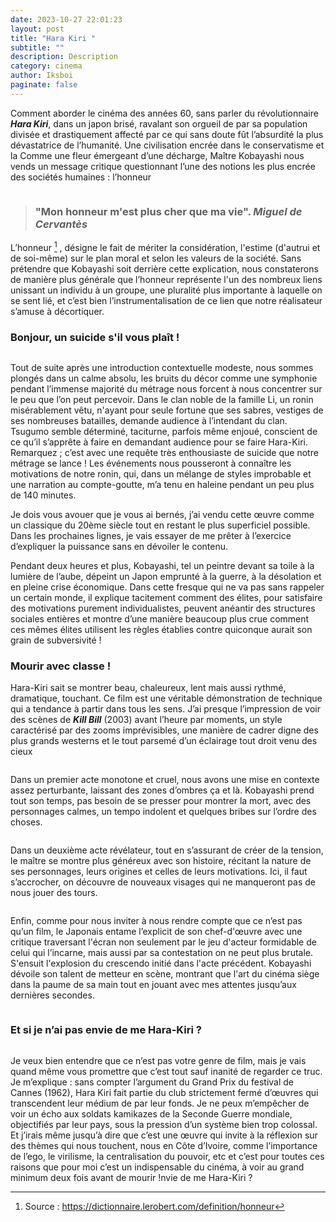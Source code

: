 ```yaml
---
date: 2023-10-27 22:01:23
layout: post
title: "Hara Kiri "
subtitle: ""
description: Description
category: cinema
author: Iksboi
paginate: false
---
```

Comment aborder le cinéma des années 60, sans parler du révolutionnaire ***Hara Kiri***, dans un japon brisé, ravalant son orgueil de par sa population divisée et drastiquement affecté par ce qui sans doute fût l’absurdité la plus dévastatrice de l’humanité. Une civilisation encrée dans le conservatisme et la Comme une fleur émergeant d’une décharge, Maître Kobayashi nous vends un message critique questionnant l’une des notions les plus encrée des sociétés humaines : l’honneur

![]()

> ### "Mon honneur m'est plus cher que ma vie". *Miguel de Cervantès*

L’honneur [^1] , désigne le fait de mériter la considération, l'estime (d'autrui et de soi-même) sur le plan moral et selon les valeurs de la société. Sans prétendre que Kobayashi soit derrière cette explication, nous constaterons de manière plus générale que l’honneur représente l'un des nombreux liens unissant un individu à un groupe, une pluralité plus importante à laquelle on se sent lié, et c’est bien l’instrumentalisation de ce lien que notre réalisateur s’amuse à décortiquer.

### Bonjour, un suicide s'il vous plaît !

![]()

Tout de suite après une introduction contextuelle modeste, nous sommes plongés dans un calme absolu, les bruits du décor comme une symphonie pendant l’immense majorité du métrage nous forcent à nous concentrer sur le peu que l’on peut percevoir. Dans le clan noble de la famille Li, un ronin misérablement vêtu, n'ayant pour seule fortune que ses sabres, vestiges de ses nombreuses batailles, demande audience à l’intendant du clan. Tsugumo semble déterminé, taciturne, parfois même enjoué, conscient de ce qu’il s’apprête à faire en demandant audience pour se faire Hara-Kiri. Remarquez ; c’est avec une requête très enthousiaste de suicide que notre métrage se lance ! Les événements nous pousseront à connaître les motivations de notre ronin, qui, dans un mélange de styles improbable et une narration au compte-goutte, m’a tenu en haleine pendant un peu plus de 140 minutes.

Je dois vous avouer que je vous ai bernés, j’ai vendu cette œuvre comme un classique du 20ème siècle tout en restant le plus superficiel possible. Dans les prochaines lignes, je vais essayer de me prêter à l’exercice d’expliquer la puissance sans en dévoiler le contenu.

Pendant deux heures et plus, Kobayashi, tel un peintre devant sa toile à la lumière de l’aube, dépeint un Japon emprunté à la guerre, à la désolation et en pleine crise économique. Dans cette fresque qui ne va pas sans rappeler un certain monde, il explique tacitement comment des élites, pour satisfaire des motivations purement individualistes, peuvent anéantir des structures sociales entières et montre d’une manière beaucoup plus crue comment ces mêmes élites utilisent les règles établies contre quiconque aurait son grain de subversivité !

### **Mourir avec classe !**

Hara-Kiri sait se montrer beau, chaleureux, lent mais aussi rythmé, dramatique, touchant. Ce film est une véritable démonstration de technique qui a tendance à partir dans tous les sens. J’ai presque l’impression de voir des scènes de ***Kill Bill*** (2003) avant l’heure par moments, un style caractérisé par des zooms imprévisibles, une manière de cadrer digne des plus grands westerns et le tout parsemé d’un éclairage tout droit venu des cieux

![]()

Dans un premier acte monotone et cruel, nous avons une mise en contexte assez perturbante, laissant des zones d’ombres ça et là. Kobayashi prend tout son temps, pas besoin de se presser pour montrer la mort, avec des personnages calmes, un tempo indolent et quelques bribes sur l’ordre des choses.

![]()

Dans un deuxième acte révélateur, tout en s’assurant de créer de la tension, le maître se montre plus généreux avec son histoire, récitant la nature de ses personnages, leurs origines et celles de leurs motivations. Ici, il faut s’accrocher, on découvre de nouveaux visages qui ne manqueront pas de nous jouer des tours.

![]()

Enfin, comme pour nous inviter à nous rendre compte que ce n’est pas qu’un film, le Japonais entame l’explicit de son chef-d'œuvre avec une critique traversant l'écran non seulement par le jeu d'acteur formidable de celui qui l’incarne, mais aussi par sa contestation on ne peut plus brutale. S'ensuit l'explosion du crescendo initié dans l'acte précédent. Kobayashi dévoile son talent de metteur en scène, montrant que l'art du cinéma siège dans la paume de sa main tout en jouant avec mes attentes jusqu’aux dernières secondes.

![]()

### Et si je n’ai pas envie de me Hara-Kiri ?

![]()

Je veux bien entendre que ce n’est pas votre genre de film, mais je vais quand même vous promettre que c’est tout sauf inanité de regarder ce truc. Je m’explique : sans compter l’argument du Grand Prix du festival de Cannes (1962), Hara Kiri fait partie du club strictement fermé d’œuvres qui transcendent leur médium de par leur fonds. Je ne peux m’empêcher de voir un écho aux soldats kamikazes de la Seconde Guerre mondiale, objectifiés par leur pays, sous la pression d’un système bien trop colossal. Et j’irais même jusqu’à dire que c’est une œuvre qui invite à la réflexion sur des thèmes qui nous touchent, nous en Côte d’Ivoire, comme l’importance de l’ego, le virilisme, la centralisation du pouvoir, etc et c’est pour toutes ces raisons que pour moi c’est un indispensable du cinéma, à voir au grand minimum deux fois avant de mourir !nvie de me Hara-Kiri ?









 [^1]:Source : <https://dictionnaire.lerobert.com/definition/honneur>